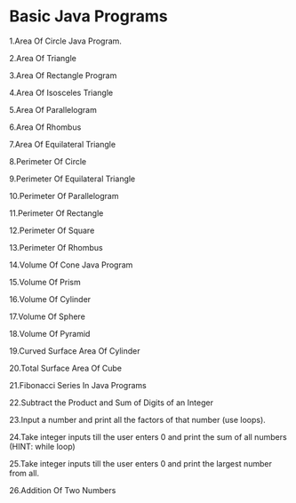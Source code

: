 # Basic Java Programs

1.Area Of Circle Java Program.

2.Area Of Triangle

3.Area Of Rectangle Program

4.Area Of Isosceles Triangle

5.Area Of Parallelogram

6.Area Of Rhombus

7.Area Of Equilateral Triangle

8.Perimeter Of Circle

9.Perimeter Of Equilateral Triangle

10.Perimeter Of Parallelogram

11.Perimeter Of Rectangle


12.Perimeter Of Square

13.Perimeter Of Rhombus

14.Volume Of Cone Java Program

15.Volume Of Prism

16.Volume Of Cylinder

17.Volume Of Sphere

18.Volume Of Pyramid

19.Curved Surface Area Of Cylinder

20.Total Surface Area Of Cube

21.Fibonacci Series In Java Programs

22.Subtract the Product and Sum of Digits of an Integer

23.Input a number and print all the factors of that number (use loops).

24.Take integer inputs till the user enters 0 and print the sum of all numbers (HINT: while loop)

25.Take integer inputs till the user enters 0 and print the largest number from all.

26.Addition Of Two Numbers
